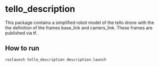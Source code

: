 # tello_description

This package contains a simplified robot model of the tello drone with the the definition of the frames base_link and camers_link. These frames are published via tf.

## How to run

```
roslaunch tello_description description.launch
```
